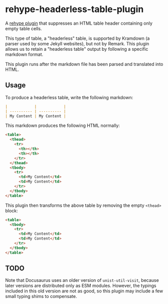 # rehype-headerless-table-plugin

A [rehype plugin](https://github.com/rehypejs/rehype/blob/main/doc/plugins.md) that suppresses an HTML table header containing only empty table cells.

This type of table, a "headerless" table, is supported by Kramdown (a parser used by some Jekyll websites), but not by Remark. This plugin allows us to retain a "headerless table" output by following a specific markdown format.

This plugin runs after the markdown file has been parsed and translated into HTML.

## Usage

To produce a headerless table, write the following markdown:

```md
|            |            |
| ---------- | ---------- |
| My Content | My Content |
```

This markdown produces the following HTML normally:

```html
<table>
  <thead>
    <tr>
      <th></th>
      <th></th>
    </tr>
  </thead>
  <tbody>
    <tr>
      <td>My Content</td>
      <td>My Content</td>
    </tr>
  </tbody>
</table>
```

This plugin then transforms the above table by removing the empty `<thead>` block:

```html
<table>
  <tbody>
    <tr>
      <td>My Content</td>
      <td>My Content</td>
    </tr>
  </tbody>
</table>
```

## TODO

Note that Docusaurus uses an older version of `unist-util-visit`, because later versions are distributed only as ESM modules. However, the typings included in this old version are not as good, so this plugin may include a few small typing shims to compensate.
